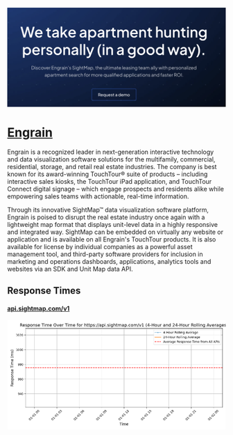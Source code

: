 [![Visit Engrain](imagePreview.png)](https://www.engrain.com/sightmap)

# [Engrain](https://www.engrain.com/sightmap)

Engrain is a recognized leader in next-generation interactive technology and data visualization software solutions for the multifamily, commercial, residential, storage, and retail real estate industries. The company is best known for its award-winning TouchTour® suite of products – including interactive sales kiosks, the TouchTour iPad application, and TouchTour Connect digital signage – which engage prospects and residents alike while empowering sales teams with actionable, real-time information.

Through its innovative SightMap™ data visualization software platform, Engrain is poised to disrupt the real estate industry once again with a lightweight map format that displays unit-level data in a highly responsive and integrated way. SightMap can be embedded on virtually any website or application and is available on all Engrain's TouchTour products.  It is also available for license by individual companies as a powerful asset management tool, and third-party software providers for inclusion in marketing and operations dashboards, applications, analytics tools and websites via an SDK and Unit Map data API.

## Response Times

#### [api.sightmap.com/v1](https://api.sightmap.com/v1)

![api.sightmap.com/v1](response-time-charts/6170692e73696768746d61702e636f6d2f7631.png)
